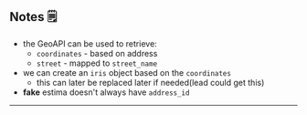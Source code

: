 
## Notes 🗒
- the GeoAPI can be used to retrieve:
	- `coordinates` - based on address
	- `street` - mapped to `street_name`
- we can create an `iris` object based on the `coordinates`
	- this can later be replaced later if needed(lead could get this)
- **fake** estima doesn't always have `address_id`

---

